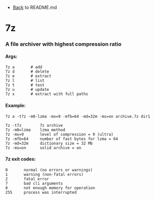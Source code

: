 - [Back](README.md) to README.md

# 7z
### A file archiver with highest compression ratio

#### Args:
```
7z a       # add
7z d       # delete
7z e       # extract
7z l       # list
7z t       # test
7z u       # update
7z x       # extract with full paths
```

#### Example:
```
7z a -t7z -m0-lzma -mx=9 -mfb=64 -md=32m -ms=on archive.7z dir1

7z -t7z        7z archive
7z -m0=lzma    lzma method
7z -mx=9       level of compression = 9 (ultra)
7z -mfb=64     number of fast bytes for lzma = 64
7z -md=32m     dictionary size = 32 Mb
7z -ms=on      solid archive = on
```

#### 7z exit codes:
```
0       normal (no errors or warnings)
1       warning (non-fatal errors)
2       fatal error
7       bad cli arguments
8       not enough memory for operation
255     process was interrupted
```
